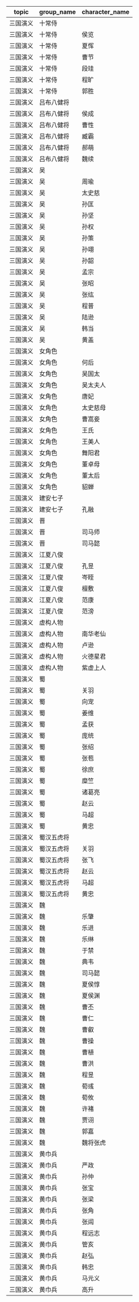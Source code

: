 | topic | group_name | character_name |
| ----- | ---------- | -------------- |
| 三国演义 | 十常侍 |  |
| 三国演义 | 十常侍 | 侯览 |
| 三国演义 | 十常侍 | 夏恽 |
| 三国演义 | 十常侍 | 曹节 |
| 三国演义 | 十常侍 | 段珪 |
| 三国演义 | 十常侍 | 程旷 |
| 三国演义 | 十常侍 | 郭胜 |
| 三国演义 | 吕布八健将 |  |
| 三国演义 | 吕布八健将 | 侯成 |
| 三国演义 | 吕布八健将 | 曹性 |
| 三国演义 | 吕布八健将 | 臧霸 |
| 三国演义 | 吕布八健将 | 郝萌 |
| 三国演义 | 吕布八健将 | 魏续 |
| 三国演义 | 吴 |  |
| 三国演义 | 吴 | 周瑜 |
| 三国演义 | 吴 | 太史慈 |
| 三国演义 | 吴 | 孙匡 |
| 三国演义 | 吴 | 孙坚 |
| 三国演义 | 吴 | 孙权 |
| 三国演义 | 吴 | 孙策 |
| 三国演义 | 吴 | 孙翊 |
| 三国演义 | 吴 | 孙韶 |
| 三国演义 | 吴 | 孟宗 |
| 三国演义 | 吴 | 张昭 |
| 三国演义 | 吴 | 张纮 |
| 三国演义 | 吴 | 程普 |
| 三国演义 | 吴 | 陆逊 |
| 三国演义 | 吴 | 韩当 |
| 三国演义 | 吴 | 黄盖 |
| 三国演义 | 女角色 |  |
| 三国演义 | 女角色 | 何后 |
| 三国演义 | 女角色 | 吴国太 |
| 三国演义 | 女角色 | 吴太夫人 |
| 三国演义 | 女角色 | 唐妃 |
| 三国演义 | 女角色 | 太史慈母 |
| 三国演义 | 女角色 | 曹嵩妾 |
| 三国演义 | 女角色 | 王氏 |
| 三国演义 | 女角色 | 王美人 |
| 三国演义 | 女角色 | 舞阳君 |
| 三国演义 | 女角色 | 董卓母 |
| 三国演义 | 女角色 | 董太后 |
| 三国演义 | 女角色 | 貂蝉 |
| 三国演义 | 建安七子 |  |
| 三国演义 | 建安七子 | 孔融 |
| 三国演义 | 晋 |  |
| 三国演义 | 晋 | 司马师 |
| 三国演义 | 晋 | 司马懿 |
| 三国演义 | 江夏八俊 |  |
| 三国演义 | 江夏八俊 | 孔昱 |
| 三国演义 | 江夏八俊 | 岑眰 |
| 三国演义 | 江夏八俊 | 檀敷 |
| 三国演义 | 江夏八俊 | 范康 |
| 三国演义 | 江夏八俊 | 范滂 |
| 三国演义 | 虚构人物 |  |
| 三国演义 | 虚构人物 | 南华老仙 |
| 三国演义 | 虚构人物 | 卢逊 |
| 三国演义 | 虚构人物 | 火德星君 |
| 三国演义 | 虚构人物 | 紫虚上人 |
| 三国演义 | 蜀 |  |
| 三国演义 | 蜀 | 关羽 |
| 三国演义 | 蜀 | 向宠 |
| 三国演义 | 蜀 | 姜维 |
| 三国演义 | 蜀 | 孟获 |
| 三国演义 | 蜀 | 庞统 |
| 三国演义 | 蜀 | 张绍 |
| 三国演义 | 蜀 | 张苞 |
| 三国演义 | 蜀 | 徐庶 |
| 三国演义 | 蜀 | 糜竺 |
| 三国演义 | 蜀 | 诸葛亮 |
| 三国演义 | 蜀 | 赵云 |
| 三国演义 | 蜀 | 马超 |
| 三国演义 | 蜀 | 黄忠 |
| 三国演义 | 蜀汉五虎将 |  |
| 三国演义 | 蜀汉五虎将 | 关羽 |
| 三国演义 | 蜀汉五虎将 | 张飞 |
| 三国演义 | 蜀汉五虎将 | 赵云 |
| 三国演义 | 蜀汉五虎将 | 马超 |
| 三国演义 | 蜀汉五虎将 | 黄忠 |
| 三国演义 | 魏 |  |
| 三国演义 | 魏 | 乐肇 |
| 三国演义 | 魏 | 乐进 |
| 三国演义 | 魏 | 乐𬘭 |
| 三国演义 | 魏 | 于禁 |
| 三国演义 | 魏 | 典韦 |
| 三国演义 | 魏 | 司马懿 |
| 三国演义 | 魏 | 夏侯惇 |
| 三国演义 | 魏 | 夏侯渊 |
| 三国演义 | 魏 | 曹丕 |
| 三国演义 | 魏 | 曹仁 |
| 三国演义 | 魏 | 曹叡 |
| 三国演义 | 魏 | 曹操 |
| 三国演义 | 魏 | 曹植 |
| 三国演义 | 魏 | 曹洪 |
| 三国演义 | 魏 | 程昱 |
| 三国演义 | 魏 | 荀彧 |
| 三国演义 | 魏 | 荀攸 |
| 三国演义 | 魏 | 许褚 |
| 三国演义 | 魏 | 贾诩 |
| 三国演义 | 魏 | 郭嘉 |
| 三国演义 | 魏 | 魏将张虎 |
| 三国演义 | 黄巾兵 |  |
| 三国演义 | 黄巾兵 | 严政 |
| 三国演义 | 黄巾兵 | 孙仲 |
| 三国演义 | 黄巾兵 | 张宝 |
| 三国演义 | 黄巾兵 | 张梁 |
| 三国演义 | 黄巾兵 | 张角 |
| 三国演义 | 黄巾兵 | 张闿 |
| 三国演义 | 黄巾兵 | 程远志 |
| 三国演义 | 黄巾兵 | 管亥 |
| 三国演义 | 黄巾兵 | 赵弘 |
| 三国演义 | 黄巾兵 | 韩忠 |
| 三国演义 | 黄巾兵 | 马元义 |
| 三国演义 | 黄巾兵 | 高升 |

